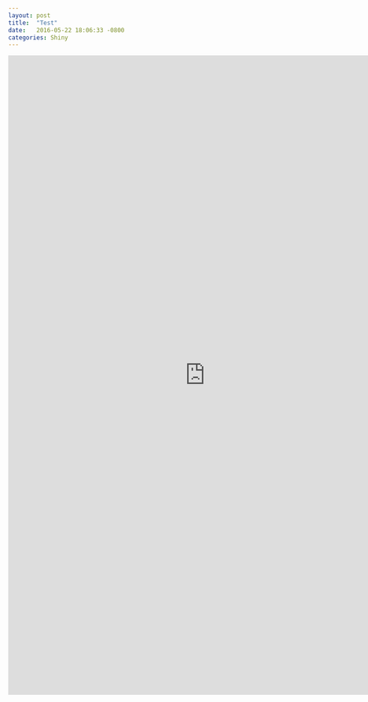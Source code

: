 ```yaml
---
layout: post
title:  "Test"
date:   2016-05-22 18:06:33 -0800
categories: Shiny
---
```

<iframe src="http://datascience.uci.edu/people/"
name="People" height="1300px" width="800px"
frameborder="0" marginheight="20" marginwidth="10" scrolling="no"></iframe>
